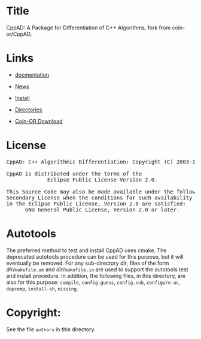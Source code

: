 # Title
CppAD: A Package for Differentiation of C++ Algorithms, fork from coin-or/CppAD.

# Links

- [docmentation](https://coin-or.github.io/CppAD/doc)

- [News](https://coin-or.github.io/CppAD/doc/whats_new.htm)

- [Install](https://coin-or.github.io/CppAD/doc/install.htm)

- [Directories](https://coin-or.github.io/CppAD/doc/directory.htm)

- [Coin-OR Download](https://www.coin-or.org/download/source/CppAD/)


# License
<pre>
CppAD: C++ Algorithmic Differentiation: Copyright (C) 2003-18 Bradley M. Bell

CppAD is distributed under the terms of the
             Eclipse Public License Version 2.0.

This Source Code may also be made available under the following
Secondary License when the conditions for such availability set forth
in the Eclipse Public License, Version 2.0 are satisfied:
      GNU General Public License, Version 2.0 or later.
</pre>


# Autotools
The preferred method to test and install CppAD uses cmake.
The deprecated autotools procedure can be used for this purpose,
but it will eventually be removed.
For any sub-directory *dir*,
files of the form *dir*/`makefile.am` and *dir*/`makefile.in`
are used to support the autotools test and install procedure.
In addition,
the following files, in this directory, are also for this purpose:
`compile`,
`config.guess`,
`config.sub`,
`configure.ac`,
`depcomp`,
`install-sh`,
`missing`.


# Copyright:
See the file `authors` in this directory.
